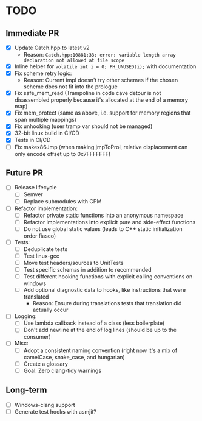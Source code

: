 # TODO

## Immediate PR

- [x] Update Catch.hpp to latest v2
    - Reason: `Catch.hpp:10881:33: error: variable length array declaration not allowed at file scope`
- [x] Inline helper for `volatile int i = 0; PH_UNUSED(i);` with documentation
- [x] Fix scheme retry logic:
    - Reason: Current impl doesn't try other schemes if the chosen scheme does not fit into the prologue
- [x] Fix safe_mem_read (Trampoline in code cave detour is not disassembled properly because it's allocated at the end
  of a memory map)
- [x] Fix mem_protect (same as above, i.e. support for memory regions that span multiple mappings)
- [x] Fix unhooking (user tramp var should not be managed)
- [x] 32-bit linux build in CI/CD
- [x] Tests in CI/CD
- [ ] Fix makex86Jmp (when making jmpToProl, relative displacement can only encode offset up to 0x7FFFFFFF)

## Future PR

- [ ] Release lifecycle
    - [ ] Semver
    - [ ] Replace submodules with CPM
- [ ] Refactor implementation:
    - [ ] Refactor private static functions into an anonymous namespace
    - [ ] Refactor implementations into explicit pure and side-effect functions
    - [ ] Do not use global static values (leads to C++ static initialization order fiasco)
- [ ] Tests:
    - [ ] Deduplicate tests
    - [ ] Test linux-gcc
    - [ ] Move test headers/sources to UnitTests
    - [ ] Test specific schemas in addition to recommended
    - [ ] Test different hooking functions with explicit calling conventions on windows
    - [ ] Add optional diagnostic data to hooks, like instructions that were translated
        - Reason: Ensure during translations tests that translation did actually occur
- [ ] Logging:
    - [ ] Use lambda callback instead of a class (less boilerplate)
    - [ ] Don't add newline at the end of log lines (should be up to the consumer)
- [ ] Misc:
    - [ ] Adopt a consistent naming convention (right now it's a mix of camelCase, snake_case, and hungarian)
    - [ ] Create a glossary
    - [ ] Goal: Zero clang-tidy warnings

## Long-term

- [ ] Windows-clang support
- [ ] Generate test hooks with asmjit?
